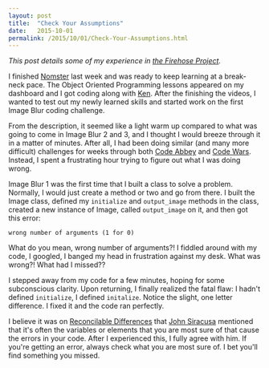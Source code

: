 ```yaml
---
layout: post
title:  "Check Your Assumptions"
date:   2015-10-01
permalink: /2015/10/01/Check-Your-Assumptions.html
---
```


*This post details some of my experience in [the Firehose Project](http://thefirehoseproject.com).*

I finished [Nomster](http://nomster-jonathan-pike.herokuapp.com) last week and was ready to keep learning at a break-neck pace.  The Object Oriented Programming lessons appeared on my dashboard and I got coding along with [Ken](https://github.com/kenmazaika).  After the finishing the videos, I wanted to test out my newly learned skills and started work on the first Image Blur coding challenge.  

From the description, it seemed like a light warm up compared to what was going to come in Image Blur 2 and 3, and I thought I would breeze through it in a matter of minutes.  After all, I had been doing similar (and many more difficult) challenges for weeks through both [Code Abbey](http://www.codeabbey.com/) and [Code Wars](http://www.codewars.com/).  Instead, I spent a frustrating hour trying to figure out what I was doing wrong.  

Image Blur 1 was the first time that I built a class to solve a problem.  Normally, I would just create a method or two and go from there.  I built the Image class, defined my `initialize` and `output_image` methods in the class, created a new instance of Image, called `output_image` on it, and then got this error: 

```wrong number of arguments (1 for 0)```

What do you mean, wrong number of arguments?!  I fiddled around with my code, I googled, I banged my head in frustration against my desk.  What was wrong?! What had I missed??

I stepped away from my code for a few minutes, hoping for some subconscious clarity.  Upon returning, I finally realized the fatal flaw: I hadn't defined `initialize`, I defined `initalize`.  Notice the slight, one letter difference.  I fixed it and the code ran perfectly. 

I believe it was on [Reconcilable Differences](https://www.relay.fm/rd/7) that [John Siracusa](http://hypercritical.co/) mentioned that it's often the variables or elements that you are most sure of that cause the errors in your code.  After I experienced this, I fully agree with him. If you're getting an error, always check what you are most sure of.  I bet you'll find something you missed. 